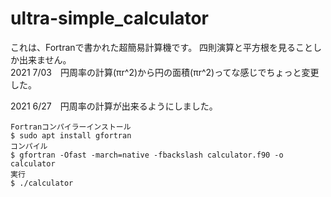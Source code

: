 # ultra-simple_calculator
これは、Fortranで書かれた超簡易計算機です。
四則演算と平方根を見ることしか出来ません。
<br />
2021 7/03　円周率の計算(πr^2)から円の面積(πr^2)ってな感じでちょっと変更した。

2021 6/27　円周率の計算が出来るようにしました。

```
Fortranコンパイラーインストール
$ sudo apt install gfortran
コンパイル
$ gfortran -Ofast -march=native -fbackslash calculator.f90 -o calculator
実行
$ ./calculator
```
